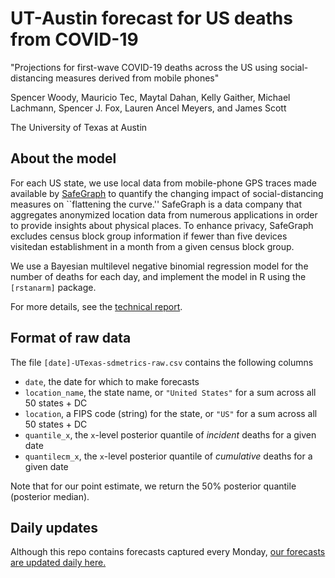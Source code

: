 

# UT-Austin forecast for US deaths from COVID-19

"Projections for first-wave COVID-19 deaths across the US using
social-distancing measures derived from mobile phones"

Spencer Woody, Mauricio Tec, Maytal Dahan, Kelly Gaither, Michael
Lachmann, Spencer J. Fox, Lauren Ancel Meyers, and James Scott

The University of Texas at Austin


## About the model

For each US state, we use local data from mobile-phone GPS traces made
available by [SafeGraph] to quantify the changing impact of
social-distancing measures on ``flattening the curve.''  SafeGraph is
a data company that aggregates anonymized location data from numerous
applications in order to provide insights about physical places. To
enhance privacy, SafeGraph excludes census block group information if
fewer than five devices visitedan establishment in a month from a
given census block group.

We use a Bayesian multilevel negative binomial regression model for
the number of deaths for each day, and implement the model in R using
the `[rstanarm]` package.

For more details, see the [technical report]. 


## Format of raw data

The file `[date]-UTexas-sdmetrics-raw.csv` contains the following columns

- `date`, the date for which to make forecasts
- `location_name`, the state name, or `"United States"` for a sum across all 50
  states + DC
- `location`, a FIPS code (string) for the state, or `"US"` for a sum
  across all 50 states + DC
- `quantile_x`, the `x`-level posterior quantile of *incident* deaths
  for a given date
- `quantilecm_x`, the `x`-level posterior quantile of *cumulative*
  deaths for a given date

Note that for our point estimate, we return the 50% posterior quantile
(posterior median). 


## Daily updates

Although this repo contains forecasts captured every Monday, [our
forecasts are updated daily here.][forecasts]



[SafeGraph]: https://www.safegraph.com/
[forecasts]: https://covid-19.tacc.utexas.edu/projections/
[technical report]: https://covid-19.tacc.utexas.edu/media/filer_public/87/63/87635a46-b060-4b5b-a3a5-1b31ab8e0bc6/ut_covid-19_mortality_forecasting_model_latest.pdf
[rstanarm]: https://mc-stan.org/users/interfaces/rstanarm
